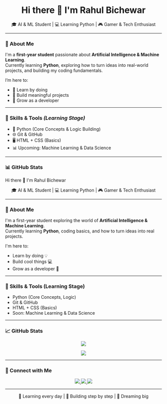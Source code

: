 <h1 align="center">Hi there 👋 I'm Rahul Bichewar</h1>

<p align="center">
  🎓 AI & ML Student | 💻 Learning Python | 🎮 Gamer & Tech Enthusiast
</p>

---

### 🌱 About Me

I'm a **first-year student** passionate about **Artificial Intelligence & Machine Learning**.  
Currently learning **Python**, exploring how to turn ideas into real-world projects, and building my coding fundamentals.

I’m here to:
- 🧠 Learn by doing  
- 🔨 Build meaningful projects  
- 🌱 Grow as a developer  

---

### 🚀 Skills & Tools *(Learning Stage)*

- 🐍 Python (Core Concepts & Logic Building)  
- 🌐 Git & GitHub  
- 🖥️ HTML + CSS (Basics)  
- 📊 Upcoming: Machine Learning & Data Science  

---

### 📊 GitHub Stats

<p align
<h1 align="center">Hi there 👋 I'm Rahul Bichewar</h1>

<p align="center">
  🎓 AI & ML Student | 💻 Learning Python | 🎮 Gamer & Tech Enthusiast
</p>

---

### 🌱 About Me

I'm a first-year student exploring the world of **Artificial Intelligence & Machine Learning**.  
Currently learning **Python**, coding basics, and how to turn ideas into real projects.

I'm here to:
- Learn by doing 💡
- Build cool things 💻
- Grow as a developer 🌱

---

### 🚀 Skills & Tools (Learning Stage)

- Python (Core Concepts, Logic)
- Git & GitHub
- HTML + CSS (Basics)
- Soon: Machine Learning & Data Science

---

### 📈 GitHub Stats

<p align="center">
  <img src="https://github-readme-stats.vercel.app/api?username=bichewarrahul&show_icons=true&theme=tokyonight" />
</p>

<p align="center">
  <img src="https://streak-stats.demolab.com?user=bichewarrahul&theme=tokyonight&hide_border=true" />
</p>

---

### 🔗 Connect with Me

<p align="center">
  <a href="https://instagram.com/_____rahul_____214" target="_blank">
    <img src="https://img.shields.io/badge/Instagram-%23E4405F?style=for-the-badge&logo=instagram&logoColor=white" />
  </a>
  <a href="#" title="LinkedIn Coming Soon">
    <img src="https://img.shields.io/badge/LinkedIn-Coming%20Soon-blue?style=for-the-badge&logo=linkedin&logoColor=white" />
  </a>
  <a href="#" title="Twitter Coming Soon">
    <img src="https://img.shields.io/badge/Twitter-Coming%20Soon-1DA1F2?style=for-the-badge&logo=twitter&logoColor=white" />
  </a>
</p>

---

<p align="center">📍 Learning every day | 🔧 Building step by step | 🌟 Dreaming big</p>


<!--
**bichewarrahul/bichewarrahul** is a ✨ _special_ ✨ repository because its `README.md` (this file) appears on your GitHub profile.

Here are some ideas to get you started:

- 🔭 I’m currently working on ...
- 🌱 I’m currently learning ...
- 👯 I’m looking to collaborate on ...
- 🤔 I’m looking for help with ...
- 💬 Ask me about ...
- 📫 How to reach me: ...
- 😄 Pronouns: ...
- ⚡ Fun fact: ...
-->
